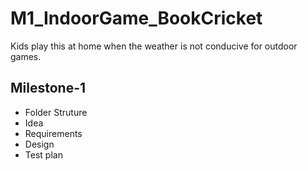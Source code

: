 # M1_IndoorGame_BookCricket
Kids play this at home when the weather is not conducive for outdoor games.
## Milestone-1
- Folder Struture
- Idea
- Requirements
- Design
- Test plan